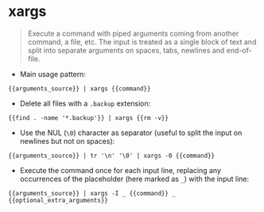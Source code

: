 # xargs

> Execute a command with piped arguments coming from another command, a file, etc.
> The input is treated as a single block of text and split into separate arguments on spaces, tabs, newlines and end-of-file.

- Main usage pattern:

`{{arguments_source}} | xargs {{command}}`

- Delete all files with a `.backup` extension:

`{{find . -name '*.backup'}} | xargs {{rm -v}}`

- Use the NUL (`\0`) character as separator (useful to split the input on newlines but not on spaces):

`{{arguments_source}} | tr '\n' '\0' | xargs -0 {{command}}`

- Execute the command once for each input line, replacing any occurrences of the placeholder (here marked as `_`) with the input line:

`{{arguments_source}} | xargs -I _ {{command}} _ {{optional_extra_arguments}}`
